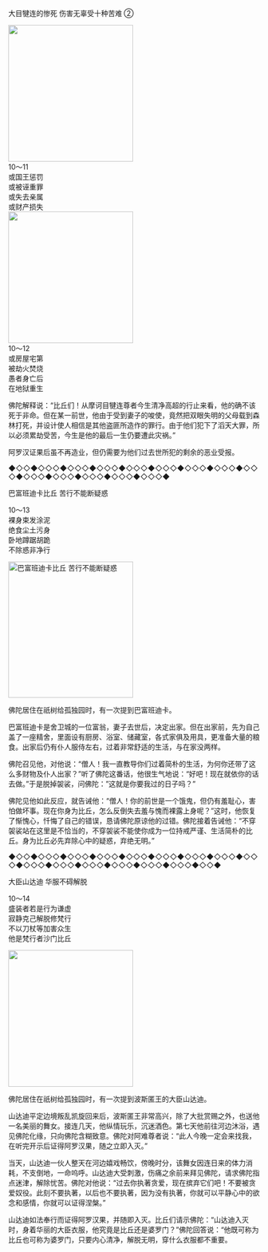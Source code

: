 大目犍连的惨死 伤害无辜受十种苦难 ②

<div class="e2">
<img src="images/fjj-47-1.jpg" width="250" height="274" alt=""/>
<div>
10～11<br>
 或国王惩罚<br>
 或被诬重罪<br>
 或失去亲属<br>
 或财产损失<br>
 
</div>
</div>

<div class="e2">
<img src="images/fjj-47-2.jpg" width="250" height="264" alt=""/>
<div>
10～12<br>
 或房屋宅第<br>
 被劫火焚烧<br>
 愚者身亡后<br>
 在地狱重生<br>
 
</div>
</div>



佛陀解释说：“比丘们！从摩诃目犍连尊者今生清净高超的行止来看，他的确不该死于非命。但在某一前世，他由于受到妻子的唆使，竟然把双眼失明的父母载到森林打死，并设计使人相信是其他盗匪所造作的罪行。由于他们犯下了滔天大罪，所以必须累劫受苦，今生是他的最后一生仍要遭此灾祸。”

阿罗汉证果后虽不再造业，但仍需要为他们过去世所犯的剩余的恶业受报。

◆◇◇◆◇◇◇◆◇◇◇◆◇◇◇◆◇◇◇◆◇◇◇◆◇◇◇◆◇◇◇◆◇◇◇◆◇◇◇◆◇◇◇◆◇◇◇◆◇◇◇◆◇◇◇◆

巴富班迪卡比丘 苦行不能断疑惑

<div class="e2">
<div>
 <p class="p13-5">10～13<br>
 裸身束发涂泥<br>
 绝食尘土污身<br>
 卧地蹲踞胡跪<br>
 不除惑非净行<br>
 </p> 
</div>
<img src="images/fjj-47-3.jpg" width="250" height="273" alt="巴富班迪卡比丘 苦行不能断疑惑"/>
</div>

佛陀居住在祇树给孤独园时，有一次提到巴富班迪卡。

巴富班迪卡是舍卫城的一位富翁，妻子去世后，决定出家。但在出家前，先为自己盖了一座精舍，里面设有厨房、浴室、储藏室，各式家俱及用具，更准备大量的粮食。出家后仍有仆人服侍左右，过着非常舒适的生活，与在家没两样。

佛陀召见他，对他说：“僧人！我一直教导你们过着简朴的生活，为何你还带了这么多财物及仆人出家？”听了佛陀这番话，他很生气地说：“好吧！现在就依你的话去做。”于是脱掉袈裟，问佛陀：”这就是你要我过的日子吗？”

佛陀见他如此反应，就告诫他：“僧人！你的前世是一个饿鬼，但仍有羞耻心，害怕做坏事。现在你身为比丘，怎么反倒失去羞与愧而裸露上身呢？”这时，他恢复了惭愧心，忏悔了自己的错误，恳请佛陀原谅他的过错。佛陀接着告诫他：“不穿袈裟站在这里是不恰当的，不穿袈裟不能使你成为一位持戒严谨、生活简朴的比丘。身为比丘必先弃除心中的疑惑，弃绝无明。”

◆◇◇◆◇◇◇◆◇◇◇◆◇◇◇◆◇◇◇◆◇◇◇◆◇◇◇◆◇◇◇◆◇◇◇◆◇◇◇◆◇◇◇◆◇◇◇◆◇◇◇◆◇◇◇◆◇◇◇◆◇◇◆



大臣山达迪 华服不碍解脱



<div class="e2">
<div>
 <p class="p13-5">10～14<br>
 盛装者若是行为谦虚<br>
 寂静克己解脱修梵行<br>
 不以刀杖等加害众生<br>
 他是梵行者沙门比丘</p> 
</div>
<img src="images/fjj-47-4.jpg" width="250" height="274" alt=""/>
</div>

佛陀居住在祇树给孤独园时，有一次提到波斯匿王的大臣山达迪。

山达迪平定边境叛乱凯旋回来后，波斯匿王非常高兴，除了大批赏赐之外，也送他一名美丽的舞女。接连几天，他纵情玩乐，沉迷酒色。第七天他前往河边沐浴，遇见佛陀化缘，只向佛陀含糊致意。佛陀对阿难尊者说：“此人今晚一定会来找我，在听完开示后证得阿罗汉果，随之立即入灭。”

当天，山达迪一伙人整天在河边嬉戏畅饮，傍晚时分，该舞女因连日来的体力消耗，不支倒地，一命呜呼。山达迪大受刺激，伤痛之余前来拜见佛陀，请求佛陀指点迷津，解除忧苦。佛陀对他说：“过去你执著贪爱，现在摈弃它们吧！不要被贪爱奴役。此刻不要执著，以后也不要执著，因为没有执著，你就可以平静心中的欲念和感情，你就可以证得涅槃。”

山达迪如法奉行而证得阿罗汉果，并随即入灭。比丘们请示佛陀：“山达迪入灭时，身着华丽的大臣衣服，他究竟是比丘还是婆罗门？”佛陀回答说：“他既可称为比丘也可称为婆罗门，只要内心清净，解脱无明，穿什么衣服都不重要。
